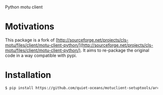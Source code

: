 Python motu client

# Motivations

This package is a fork of [http://sourceforge.net/projects/cls-motu/files/client/motu-client-python/](http://sourceforge.net/projects/cls-motu/files/client/motu-client-python/). It aims to re-package the original code in a way compatible with pypi.

# Installation

```bash
$ pip install https://github.com/quiet-oceans/motuclient-setuptools/archive/motu-client-1.0.8.tar.gz
```
